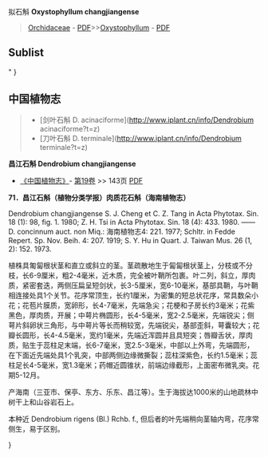 拟石斛 **Oxystophyllum changjiangense**

> [Orchidaceae](http://www.iplant.cn/info/Orchidaceae?t=foc) - [PDF](http://www.iplant.cn/foc/pdf/Orchidaceae.pdf)>>[Oxystophyllum](http://www.iplant.cn/info/Oxystophyllum?t=foc) - [PDF](http://www.iplant.cn/foc/pdf/Oxystophyllum.pdf)

## Sublist
"
}
## 中国植物志

> * [剑叶石斛  D.  acinaciforme](http://www.iplant.cn/info/Dendrobium acinaciforme?t=z)
> * [刀叶石斛  D.  terminale](http://www.iplant.cn/info/Dendrobium terminale?t=z)

**昌江石斛 Dendrobium changjiangense**

* [《中国植物志》](http://www.iplant.cn/frps)- [第19卷](http://www.iplant.cn/frps/vol/19) >> 143页 [PDF](http://www.iplant.cn/frps/pdf/19/143.pdf)

**71．昌江石斛（植物分类学报）肉质花石斛（海南植物志）**

Dendrobium changjiangense S. J. Cheng et C. Z. Tang in Acta Phytotax. Sin. 18 (1): 98, fig. 1. 1980; Z. H. Tsi in Acta Phytotax. Sin. 18 (4): 433. 1980. ——D. concinnum auct. non Miq.: 海南植物志4: 221. 1977; Schltr. in Fedde Repert. Sp. Nov. Beih. 4: 207. 1919; S. Y. Hu in Quart. J. Taiwan Mus. 26 (1, 2): 152. 1973.

植株具匍匐根状茎和直立或斜立的茎。茎疏散地生于匐匐根状茎上，分枝或不分枝，长6-9厘米，粗2-4毫米，近木质，完全被叶鞘所包裹。叶二列，斜立，厚肉质，紧密套迭，两侧压扁呈短剑状，长3-5厘米，宽6-10毫米，基部具鞘，与叶鞘相连接处具1个关节。花序常顶生，长约1厘米，为密集的短总状花序，常具数朵小花；花苞片膜质，宽卵形，长4-7毫米，先端急尖；花梗和子房长约3毫米；花紫黑色，厚肉质，开展；中萼片椭圆形，长4-5毫米，宽2-2.5毫米，先端锐尖；侧萼片斜卵状三角形，与中萼片等长而稍较宽，先端锐尖，基部歪斜，萼囊较大；花瓣长圆形，长4-4.5毫米，宽约1毫米，先端近浑圆并且具短突；唇瓣舌状，厚肉质，贴生于蕊柱足末端，长6-7毫米，宽2.5-3毫米，中部以上外弯，先端圆形，在下面近先端处具1个乳突，中部两侧边缘微撕裂；蕊柱深紫色，长约1.5毫米；蕊柱足长4-5毫米，宽1.3毫米；药帽近圆锥状，前端边缘截形，上面密布微乳突。花期5-12月。

产海南（三亚市、保亭、东方、乐东、昌江等）。生于海拔达1000米的山地疏林中树干上和山谷岩石上。

本种近 Dendrobium rigens (Bl.) Rchb. f., 但后者的叶先端稍向茎轴内弯，花序常侧生，易于区别。


}